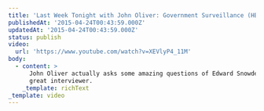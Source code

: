 ```yaml
---
title: 'Last Week Tonight with John Oliver: Government Surveillance (HBO)'
publishedAt: '2015-04-24T00:43:59.000Z'
updatedAt: '2015-04-24T00:43:59.000Z'
status: publish
video:
  url: 'https://www.youtube.com/watch?v=XEVlyP4_11M'
body:
  - content: >
      John Oliver actually asks some amazing questions of Edward Snowden. He's a
      great interviewer.
    _template: richText
_template: video
---
```



